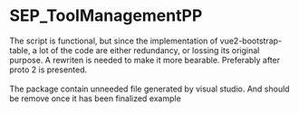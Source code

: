 # SEP_ToolManagementPP
The script is functional, but since the implementation of vue2-bootstrap-table, a lot of the code are either redundancy, or lossing its original purpose. A rewriten is needed to make it more bearable. Preferably after proto 2 is presented.<br /><br />
The package contain unneeded file generated by visual studio. And should be remove once it has been finalized
example
